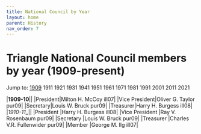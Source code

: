 ```yaml
---
title: National Council by Year
layout: home
parent: History
nav_order: 7
---
```

# Triangle National Council members by year (1909-present)

Jump to: [1909](#1909) 1911 1921 1931 1941 1951 1961 1971 1981 1991 2001 2011 2021

|<a name="1909">**1909-10**</a>||
|President|Milton H. McCoy  ill07|
|Vice President|Oliver G. Taylor  pur09|
|Secretary|Louis W. Bruck  pur09|
|Treasurer|Harry H. Burgess  ill08|
|_1910-11__||
|President              |Harry H. Burgess  ill08|
|Vice President         |Ray V. Rosenbaum  pur09|
|Secretary              |Louis W. Bruck  pur09|
|Treasurer              |Charles V.R. Fullenwider  pur09|
|Member                 |George M. Ilg  ill07|

